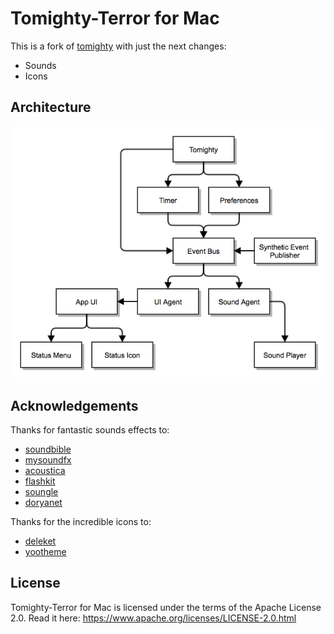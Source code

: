 # Tomighty-Terror for Mac

This is a fork of [tomighty](http://www.tomighty.org) with just the next changes:

- Sounds
- Icons


## Architecture

![](/docs/tomighty_architecture.png)


## Acknowledgements

Thanks for fantastic sounds effects to:

* [soundbible](http://soundbible.com/)
* [mysoundfx](http://www.mysoundfx.com/)
* [acoustica](http://www.acoustica.com)
* [flashkit](http://www.flashkit.com/soundfx/)
* [soungle](http://www.soungle.com/)
* [doryanet](http://www.doryanet.co.il/doron)

Thanks for the incredible icons to:

* [deleket](http://deleket.deviantart.com)
* [yootheme](http://yootheme.com)


## License

Tomighty-Terror for Mac is licensed under the terms of the Apache License 2.0. Read it here: https://www.apache.org/licenses/LICENSE-2.0.html
